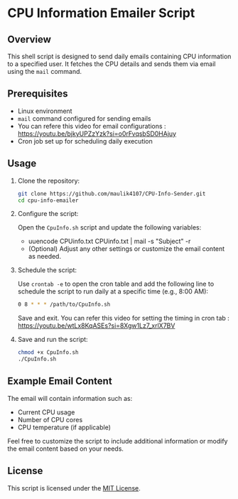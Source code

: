 # CPU Information Emailer Script

## Overview

This shell script is designed to send daily emails containing CPU information to a specified user. It fetches the CPU details and sends them via email using the `mail` command.

## Prerequisites

- Linux environment
- `mail` command configured for sending emails
- You can refere this video for email configurations : https://youtu.be/bjkyUPZzYzk?si=o0rFvqsbSD0HAjuy
- Cron job set up for scheduling daily execution

## Usage

1. Clone the repository:

    ```bash
    git clone https://github.com/maulik4107/CPU-Info-Sender.git
    cd cpu-info-emailer
    ```

2. Configure the script:

    Open the `CpuInfo.sh` script and update the following variables:
   
    - uuencode CPUinfo.txt CPUinfo.txt | mail -s "Subject" -r <SenderEmail> <ReceipentEmail>
    - (Optional) Adjust any other settings or customize the email content as needed.

4. Schedule the script:

    Use `crontab -e` to open the cron table and add the following line to schedule the script to run daily at a specific time (e.g., 8:00 AM):

    ```bash
    0 8 * * * /path/to/CpuInfo.sh
    ```
    Save and exit.
    You can refer this video for setting the timing in cron tab : https://youtu.be/wtLx8KqASEs?si=8Xgw1Lz7_xrlX7BV
   
6. Save and run the script:

    ```bash
    chmod +x CpuInfo.sh
    ./CpuInfo.sh
    ```

## Example Email Content

The email will contain information such as:

- Current CPU usage
- Number of CPU cores
- CPU temperature (if applicable)

Feel free to customize the script to include additional information or modify the email content based on your needs.

## License

This script is licensed under the [MIT License](LICENSE).
